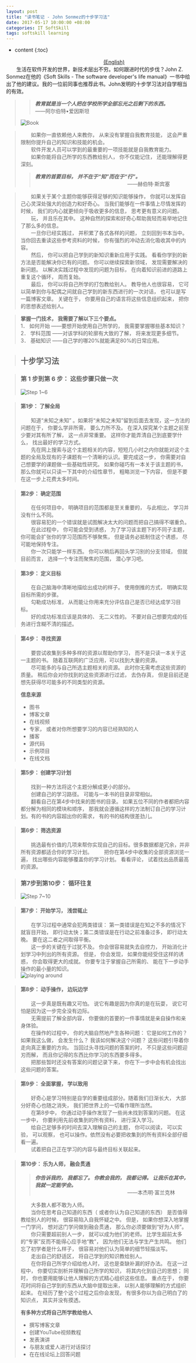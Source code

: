 ```yaml
---
layout: post
title: "读书笔记 - John Sonmez的十步学习法"
date: 2017-05-17 10:00:00 +08:00
categories: IT SoftSkill
tags: softskill learning
---
```


* content
{:toc}

　　　　　　　　　　　　　　　　　　　[(English)](http://eastmanjian.cn/blog/2017/05/17/softskill-ten-steps-learning-approach/)  
　　生活在软件开发的世界，新技术层出不穷。如何跟进时代的步伐？John Z. Sonmez在他的《Soft Skills - The software developer's life manual》一书中给出了他的建议。我的一位前同事也推荐此书。John发明的十步学习法对自学相当的有效。

>> ***教育就是当一个人把在学校所学全部忘光之后剩下的东西。***
>> 　　　　　　　　　　　　　　　　　　——阿尔伯特•爱因斯坦
>
> ![Book](http://eastmanjian.cn/blog/resources/img/10step_learning/sw_softskill_book.png)




> 　　如果你一直依赖他人来教你， 从来没有掌握自我教育技能， 这会严重限制你提升自己的知识和技能的机会。  
> 　　软件开发人员可以学到的最重要的一项技能就是自我教育能力。  
> 　　如果你能将自己所学的东西教给别人， 你不仅能记住， 还能理解得更深刻。 
>> ***教育的首要目标， 并不在于“知”而在于“行”。***  
>> 　　　　　　　　　　　　　　　　　　——赫伯特·斯宾塞  

> 　　如果关于某个主题你能够获得足够的知识能够操作， 你就可以发挥自己心灵深处强大的创造力和好奇心。 当我们能够在一件事情上尽情发挥的时候， 我们的内心就更倾向于吸收更多的信息， 思考更有意义的问题。  
> 　　玩， 并且乐在其中。 这种自然的探索和好奇心帮助我轻而易举地记住了那么多的信息。  
> 　　一旦你已经实践过， 并积累了各式各样的问题， 立刻回到书本当中。 当你回去重读这些参考资料的时候， 你有强烈的冲动去消化吸收其中的内容。   
> 　　然后， 你可以把自己学到的新知识重新应用于实践。 看看你学到的新方法是否能解决你已有的问题。 你可以继续探索新领域， 发现需要解决的新问题。 以解决实践过程中发现的问题为目标， 在向着知识前进的道路上重复这个循环， 周而复始。  
> 　　最后， 你可以将自己所学的打包教给别人。 教导他人也很容易， 它可以简单到你与配偶之间就自己学到的新东西进行的一次对话， 也可以是写一篇博客文章。 关键在于， 你要用自己的语言将这些信息组织起来， 把你的思想表述给别人。  

> **掌握一门技术， 我需要了解以下三个要点。**  
> 1． 如何开始 ——要想开始使用自己所学的， 我需要掌握哪些基本知识？  
> 2． 学科范围 ——对该学科的轮廓有大致的了解， 将来发现更多细节。  
> 3． 基础知识 ——自己学的哪20%就能满足80%的日常应用。

> ## 十步学习法

> ### 第 1 步到第 6 步： 这些步骤只做一次  
> ![Step 1~6](http://eastmanjian.cn/blog/resources/img/10step_learning/step_1-6_en.png)

> #### 第1步： 了解全局  
> 　　知道“未知之未知” 。如果将“未知之未知”留到后面去发现，这一方法的问题在于， 你要么学非所需， 要么力所不及。 在深入探究某个主题之前至少要对其有所了解， 这一点非常重要。 这样你才能弄清自己到底要学什么， 找出最好的学习方式。  
> 　　先在网上搜索与这个主题相关的内容，短短几小时之内你就能对这个主题的全局及现有的子课题有一个清晰的认识。要完成这一步， 你需要对自己想要学的课题做一些基础性研究。 如果你碰巧有一本关于该主题的书， 那么你就可以只读一下其中的介绍性章节， 粗略浏览一下内容， 但是不要在这一步上花费太多时间。  

> #### 第2步： 确定范围  
> 　　在任何项目中， 明确项目的范围都是至关重要的， 与此相比， 学习并没有什么不同。  
> 　　很容易犯的一个错误就是试图解决太大的问题而把自己搞得不堪重负。   
> 　　在此过程中， 你可能会受到诱惑， 为了学习该主题下的不同子主题， 你可能会扩张你的学习范围而不够聚焦， 但是请务必抵制住这个诱惑， 尽可能地保持专注。   
> 　　你一次只能学一样东西。 你可以稍后再回头学习别的分支领域， 但就目前而言， 选择一个专注而聚焦的范围， 潜心学习吧。

> #### 第3步： 定义目标  
> 　　在自己脑海中清晰地描绘出成功的样子。 使用倒推的方式， 明确实现目标所需的步骤。  
> 　　勾勒成功标准， 从而能让你用来充分评估自己是否已经达成学习目标。  
> 　　好的成功标准应该是具体的、 无二义性的。 不要对自己想要完成的任务进行含糊不清的描述。 

> #### 第4步： 寻找资源  
> 　　要尝试收集到多种多样的资源以帮助你学习， 而不是只读一本关于这一主题的书。 随着互联网的广泛应用，可以找到大量的资源。  
> 　　尽可能多的与自己所选主题相关的资源。 此时你无需考虑这些资源的质量。 稍后你会对你找到的这些资源进行过滤， 去伪存真， 但是目前还是想先获得尽可能多的不同类型的资源。  
>  
> **信息来源**  
> * 图书  
> * 博客文章  
> * 在线视频  
> * 专家， 或者对你所想要学习的内容已经熟知的人  
> * 播客  
> * 源代码  
> * 示例项目  
> * 在线文档  

> #### 第5步： 创建学习计划  
> 　　找到一种方法将这个主题分解成更小的部分。   
> 　　创建自己的学习路径。 可能与一本书的目录非常相似。  
> 　　翻看自己在第4步中找来的图书的目录。 如果五位不同的作者都把内容都分解为相同的模块和顺序， 那我就会遵循这样的方法制订自己的学习计划。有的书的内容超出你的需求， 有的书的结构很差劲儿。  

> #### 第6步： 筛选资源  
> 　　挑选最有价值的几项来帮你实现自己的目标。很多数据都是冗余，并非所有资源都适合你的学习计划。
> 　　把你在第4步中收集的全部资源浏览一遍， 找出哪些内容能够覆盖你的学习计划。 看看评论， 试着找出品质最高的资源。 

> ### 第7步到第10步： 循环往复  
> ![Step 7~10](http://eastmanjian.cn/blog/resources/img/10step_learning/step_7-10_en.png)

> #### 第7步： 开始学习， 浅尝辄止  
> 　　在学习过程中通常会犯两类错误： 第一类错误是在知之不多的情况下就盲目开始， 即行动太快；第二类错误是在行动之前准备过多， 即行动太晚。 要在这二者之间取得平衡。  
> 　　这一步的关键在于过犹不及。 你会很容易就失去自控力， 开始消化计划学习中列出的所有资源。 但是， 你会发现， 如果你能经受住这样的诱惑， 你会取得更大的成就。 你要专注于掌握自己所需的、 能在下一步动手操作的最小量的知识。   
> ![playing around](http://eastmanjian.cn/blog/resources/img/10step_learning/playing_around.png)

> #### 第8步： 动手操作， 边玩边学  
> 　　这一步真是既有趣又可怕。 说它有趣是因为你真的是在玩耍， 说它可怕是因为这一步完全没有边际。   
> 　　无需提前了解全部内容， 你要做的首要的一件事情就是亲自操作和亲身体验。  
> 　　在操作的过程中， 你的大脑自然地产生各种问题： 它是如何工作的？ 如果我这么做， 会发生什么？ 我该如何解决这个问题？ 这些问题引导着你走向真正重要的方向。 当回过头寻找问题的答案的时， 不只是这些问题迎刃而解， 而且你记得的东西比你学习的东西要多得多。  
> 　　把那些暂时还没有答案的问题记录下来， 你在下一步中会有机会找出这些问题的答案。  

> #### 第9步： 全面掌握， 学以致用  
> 　　好奇心是学习特别是自学的重要组成部分。随着我们日渐长大， 大部分好奇心也随之消失， 我们把世界上的一切看作理所当然。   
> 　　在第8步中， 你通过动手操作发现了一些尚未找到答案的问题。 在这一步中， 你要利用先前收集到的所有资料， 进行深入学习。  
> 　　给自己足够多的时间去深入理解自己的主题， 你可以阅读， 可以实验， 可以观察， 也可以操作。依然没有必要把收集到的所有资料全部仔细看一遍。  
> 　　试着把自己正在学习的内容与最终目标关联起来。  

> #### 第10步： 乐为人师， 融会贯通  
>> ***你告诉我的， 我都忘了。 你教会我的， 我都记得。 让我乐在其中， 我就一定能学会。***  
>> 　　　　　　　　　　　　　　　　　　——本杰明·富兰克林    
>
> 　　大多数人都不敢为人师。  
> 　　当你在思考自己知道的东西（ 或者你认为自己知道的东西） 是否值得教给别人的时候， 很容易陷入自我怀疑之中。 但是， 如果你想深入地掌握一门学问， 想对这门学问做到融会贯通， 那么你必须要做到“好为人师”。     
> 　　你只需要超前别人一步， 就可以成为他们的老师。 比学生超前太多的“专家”反而不能得心应手地“教”， 因为他们无法与学生产生共鸣。 他们忘了初学者是什么样子， 很容易对他们认为简单的细节轻描淡写。  
> 　　走出自己的舒适区， 将自己学到的知识教给别人。   
> 　　在你将自己所学介绍给他人时， 这也是查缺补漏的好办法。 在这一过程中， 你要切实剖析并理解自己所学的知识， 将其内化到自己的思想； 同时， 你也要用能够让他人理解的方式精心组织这些信息。 重点在于， 你要花时间将自己学到的东西从大脑中提取出来， 以别人能够理解的方式组织起来。 在经历了整个这个过程之后你会发现， 有很多你以为自己明白了的知识点， 其实并没有摸透。   
>  
> **有多种方式将自己所学教给他人**   
> * 撰写博客文章  
> * 创建YouTube视频教程  
> * 发表演讲  
> * 与朋友或爱人进行对话探讨  
> * 在在线论坛上回答问题  

